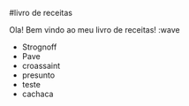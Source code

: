 #livro de receitas

Ola! Bem vindo ao meu livro de receitas! :wave

- Strognoff
- Pave
- croassaint
- presunto
- teste
- cachaca
